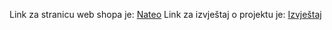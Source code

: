 Link za stranicu web shopa je:
[Nateo](https://nateo.vercel.app/)
Link za izvještaj o projektu je:
[Izvještaj](https://www.notion.so/HCI-izvje-taj-047d6805cd7c4eb4bd9c0cecfea64f0d)
